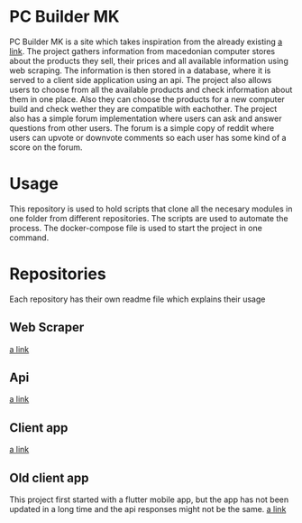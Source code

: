 # PC Builder MK

PC Builder MK is a site which takes inspiration from the already existing [a link](https://pcpartpicker.com/). The project gathers information from macedonian computer stores about the products they sell, their prices and all available information using web scraping. The information is then stored in a database, where it is served to a client side application using an api. The project also allows users to choose from all the available products and check information about them in one place. Also they can choose the products for a new computer build and check wether they are compatible with eachother. The project also has a simple forum implementation where users can ask and answer questions from other users. The forum is a simple copy of reddit where users can upvote or downvote comments so each user has some kind of a score on the forum.

# Usage
This repository is used to hold scripts that clone all the necesary modules
in one folder from different repositories. The scripts are used to automate the process.
The docker-compose file is used to start the project in one command.

# Repositories
Each repository has their own readme file which explains their usage
## Web Scraper
[a link](https://github.com/ivanandreski/pc-builder-mk-scraper)

## Api
[a link](https://github.com/ivanandreski/pc-builder-mk-api)

## Client app
[a link](https://github.com/ivanandreski/pc-builder-mk-web)

## Old client app
This project first started with a flutter mobile app, but the app has not been updated in a long time and the api responses might not be the same.
[a link](https://github.com/ivanandreski/pc-builder-mk-mobile)
